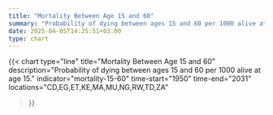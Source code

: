 ```yaml
---
title: "Mortality Between Age 15 and 60"
summary: "Probability of dying between ages 15 and 60 per 1000 alive at age 15"
date: 2025-04-05T14:25:51+03:00
type: chart
---
```


{{< chart
    type="line"
    title="Mortality Between Age 15 and 60"
    description="Probability of dying between ages 15 and 60 per 1000 alive at age 15."
    indicator="mortality-15-60"
    time-start="1950"
    time-end="2031"
    locations="CD,EG,ET,KE,MA,MU,NG,RW,TD,ZA"
>}}
